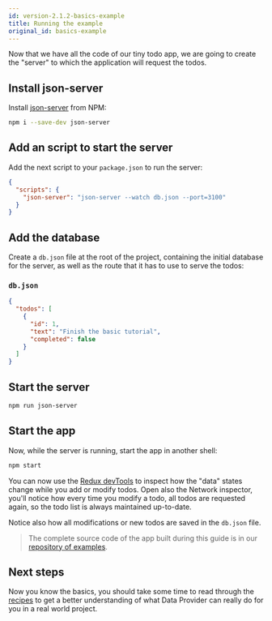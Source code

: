 ```yaml
---
id: version-2.1.2-basics-example
title: Running the example
original_id: basics-example
---
```


Now that we have all the code of our tiny todo app, we are going to create the "server" to which the application will request the todos.

## Install json-server

Install [json-server][json-server] from NPM:

```bash
npm i --save-dev json-server
```

## Add an script to start the server

Add the next script to your `package.json` to run the server:

```json
{
  "scripts": {
    "json-server": "json-server --watch db.json --port=3100"
  }
}
```

## Add the database

Create a `db.json` file at the root of the project, containing the initial database for the server, as well as the route that it has to use to serve the todos:

### `db.json`

```json
{
  "todos": [
    {
      "id": 1,
      "text": "Finish the basic tutorial",
      "completed": false
    }
  ]
}
```

## Start the server

```bash
npm run json-server
```

## Start the app

Now, while the server is running, start the app in another shell:

```bash
npm start
```

You can now use the [Redux devTools][redux-devtools] to inspect how the "data" states change while you add or modify todos. Open also the Network inspector, you'll notice how every time you modify a todo, all todos are requested again, so the todo list is always maintained up-to-date.

Notice also how all modifications or new todos are saved in the `db.json` file.

> The complete source code of the app built during this guide is in our [repository of examples][examples].

## Next steps

Now you know the basics, you should take some time to read through the [recipes](recipes-index.md) to get a better understanding of what Data Provider can really do for you in a real world project.

[json-server]: https://www.npmjs.com/package/json-server
[examples]: https://github.com/data-provider/examples
[redux-devtools]: https://github.com/reduxjs/redux-devtools
